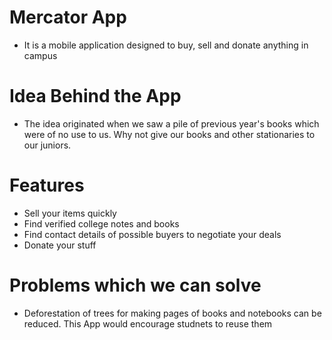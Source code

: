 # Mercator App

- It is a mobile application designed to buy, sell and donate anything in campus


# Idea Behind the App

- The idea originated when we saw a pile of previous year's books which were of no use to us. Why not give our books and other stationaries to our juniors.

# Features 

- Sell your items quickly 
- Find verified college notes and books
- Find contact details of possible buyers to negotiate your deals
- Donate your stuff

# Problems which we can solve

- Deforestation of trees for making pages of books and notebooks can be reduced. This App would encourage studnets to reuse them

